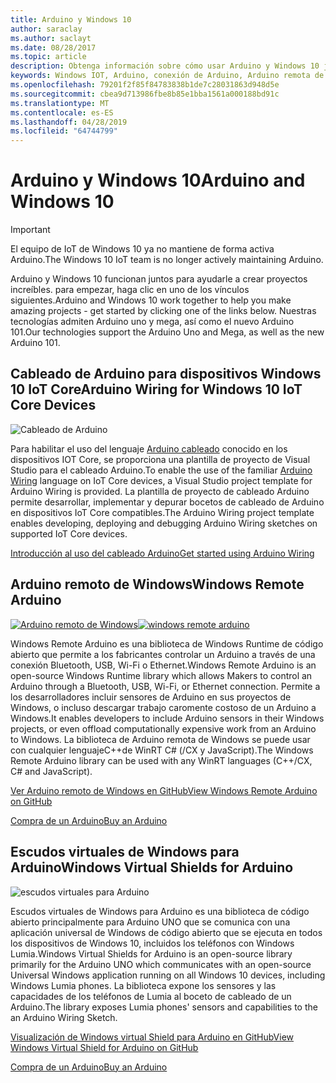 ```yaml
---
title: Arduino y Windows 10
author: saraclay
ms.author: saclayt
ms.date: 08/28/2017
ms.topic: article
description: Obtenga información sobre cómo usar Arduino y Windows 10 juntos en el cableado, Arduino remoto y mucho más.
keywords: Windows IOT, Arduino, conexión de Arduino, Arduino remota de Windows
ms.openlocfilehash: 79201f2f85f84783838b1de7c28031863d948d5e
ms.sourcegitcommit: cbea9d713986fbe8b85e1bba1561a000188bd91c
ms.translationtype: MT
ms.contentlocale: es-ES
ms.lasthandoff: 04/28/2019
ms.locfileid: "64744799"
---
```

# <a name="arduino-and-windows-10"></a><span data-ttu-id="b69f3-104">Arduino y Windows 10</span><span class="sxs-lookup"><span data-stu-id="b69f3-104">Arduino and Windows 10</span></span>

> [!IMPORTANT]
> <span data-ttu-id="b69f3-105">El equipo de IoT de Windows 10 ya no mantiene de forma activa Arduino.</span><span class="sxs-lookup"><span data-stu-id="b69f3-105">The Windows 10 IoT team is no longer actively maintaining Arduino.</span></span>

<span data-ttu-id="b69f3-106">Arduino y Windows 10 funcionan juntos para ayudarle a crear proyectos increíbles. para empezar, haga clic en uno de los vínculos siguientes.</span><span class="sxs-lookup"><span data-stu-id="b69f3-106">Arduino and Windows 10 work together to help you make amazing projects - get started by clicking one of the links below.</span></span> <span data-ttu-id="b69f3-107">Nuestras tecnologías admiten Arduino uno y mega, así como el nuevo Arduino 101.</span><span class="sxs-lookup"><span data-stu-id="b69f3-107">Our technologies support the Arduino Uno and Mega, as well as the new Arduino 101.</span></span>

## <a name="arduino-wiring-for-windows-10-iot-core-devices"></a><span data-ttu-id="b69f3-108">Cableado de Arduino para dispositivos Windows 10 IoT Core</span><span class="sxs-lookup"><span data-stu-id="b69f3-108">Arduino Wiring for Windows 10 IoT Core Devices</span></span>

![Cableado de Arduino](../media/ArduinoAndWindows10/Lighning_0.png)

<span data-ttu-id="b69f3-110">Para habilitar el uso del lenguaje [Arduino cableado](https://www.arduino.cc/en/Reference/HomePage) conocido en los dispositivos IOT Core, se proporciona una plantilla de proyecto de Visual Studio para el cableado Arduino.</span><span class="sxs-lookup"><span data-stu-id="b69f3-110">To enable the use of the familiar [Arduino Wiring](https://www.arduino.cc/en/Reference/HomePage) language on IoT Core devices, a Visual Studio project template for Arduino Wiring is provided.</span></span> <span data-ttu-id="b69f3-111">La plantilla de proyecto de cableado Arduino permite desarrollar, implementar y depurar bocetos de cableado de Arduino en dispositivos IoT Core compatibles.</span><span class="sxs-lookup"><span data-stu-id="b69f3-111">The Arduino Wiring project template enables developing, deploying and debugging Arduino Wiring sketches on supported IoT Core devices.</span></span>
    
[<span data-ttu-id="b69f3-112">Introducción al uso del cableado Arduino</span><span class="sxs-lookup"><span data-stu-id="b69f3-112">Get started using Arduino Wiring</span></span>](ArduinoWiring.md)   

## <a name="windows-remote-arduino"></a><span data-ttu-id="b69f3-113">Arduino remoto de Windows</span><span class="sxs-lookup"><span data-stu-id="b69f3-113">Windows Remote Arduino</span></span>

<span data-ttu-id="b69f3-114">[![Arduino remoto de Windows](../media/ArduinoAndWindows10/WindowsPhone_0.png)](https://github.com/ms-iot/remote-wiring)</span><span class="sxs-lookup"><span data-stu-id="b69f3-114">[![windows remote arduino](../media/ArduinoAndWindows10/WindowsPhone_0.png)](https://github.com/ms-iot/remote-wiring)</span></span>

<span data-ttu-id="b69f3-115">Windows Remote Arduino es una biblioteca de Windows Runtime de código abierto que permite a los fabricantes controlar un Arduino a través de una conexión Bluetooth, USB, Wi-Fi o Ethernet.</span><span class="sxs-lookup"><span data-stu-id="b69f3-115">Windows Remote Arduino is an open-source Windows Runtime library which allows Makers to control an Arduino through a Bluetooth, USB, Wi-Fi, or Ethernet connection.</span></span> <span data-ttu-id="b69f3-116">Permite a los desarrolladores incluir sensores de Arduino en sus proyectos de Windows, o incluso descargar trabajo caromente costoso de un Arduino a Windows.</span><span class="sxs-lookup"><span data-stu-id="b69f3-116">It enables developers to include Arduino sensors in their Windows projects, or even offload computationally expensive work from an Arduino to Windows.</span></span> <span data-ttu-id="b69f3-117">La biblioteca de Arduino remota de Windows se puede usar con cualquier lenguajeC++de WinRT C# (/CX y JavaScript).</span><span class="sxs-lookup"><span data-stu-id="b69f3-117">The Windows Remote Arduino library can be used with any WinRT languages (C++/CX, C# and JavaScript).</span></span>

[<span data-ttu-id="b69f3-118">Ver Arduino remoto de Windows en GitHub</span><span class="sxs-lookup"><span data-stu-id="b69f3-118">View Windows Remote Arduino on GitHub</span></span>](https://github.com/ms-iot/remote-wiring)

[<span data-ttu-id="b69f3-119">Compra de un Arduino</span><span class="sxs-lookup"><span data-stu-id="b69f3-119">Buy an Arduino</span></span>](http://store-usa.arduino.cc/)
</div>
</div>

## <a name="windows-virtual-shields-for-arduino"></a><span data-ttu-id="b69f3-120">Escudos virtuales de Windows para Arduino</span><span class="sxs-lookup"><span data-stu-id="b69f3-120">Windows Virtual Shields for Arduino</span></span>

![escudos virtuales para Arduino](../media/ArduinoAndWindows10/Arduino_1.png)

<span data-ttu-id="b69f3-122">Escudos virtuales de Windows para Arduino es una biblioteca de código abierto principalmente para Arduino UNO que se comunica con una aplicación universal de Windows de código abierto que se ejecuta en todos los dispositivos de Windows 10, incluidos los teléfonos con Windows Lumia.</span><span class="sxs-lookup"><span data-stu-id="b69f3-122">Windows Virtual Shields for Arduino is an open-source library primarily for the Arduino UNO which communicates with an open-source Universal Windows application running on all Windows 10 devices, including Windows Lumia phones.</span></span> <span data-ttu-id="b69f3-123">La biblioteca expone los sensores y las capacidades de los teléfonos de Lumia al boceto de cableado de un Arduino.</span><span class="sxs-lookup"><span data-stu-id="b69f3-123">The library exposes Lumia phones' sensors and capabilities to the an Arduino Wiring Sketch.</span></span>

[<span data-ttu-id="b69f3-124">Visualización de Windows virtual Shield para Arduino en GitHub</span><span class="sxs-lookup"><span data-stu-id="b69f3-124">View Windows Virtual Shield for Arduino on GitHub</span></span>](https://github.com/ms-iot/virtual-shields-arduino)

[<span data-ttu-id="b69f3-125">Compra de un Arduino</span><span class="sxs-lookup"><span data-stu-id="b69f3-125">Buy an Arduino</span></span>](http://store-usa.arduino.cc/)
</div>
</div>
